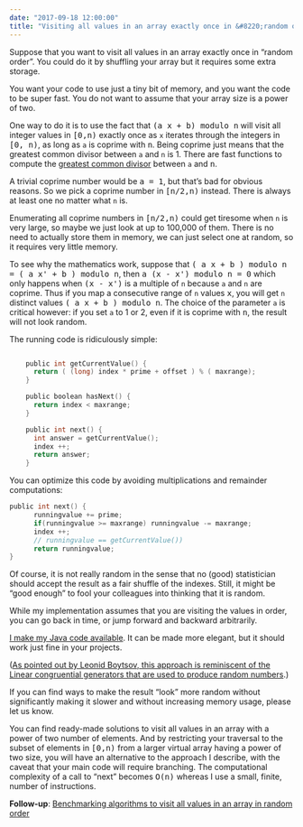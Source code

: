 ```yaml
---
date: "2017-09-18 12:00:00"
title: "Visiting all values in an array exactly once in &#8220;random order&#8221;"
---
```




Suppose that you want to visit all values in an array exactly once in &ldquo;random order&rdquo;. You could do it by shuffling your array but it requires some extra storage. 

You want your code to use just a tiny bit of memory, and you want the code to be super fast. You do not want to assume that your array size is a power of two. 

One way to do it is to use the fact that <tt>(a x + b) modulo n</tt> will visit all integer values in <tt>[0,n)</tt> exactly once as `x` iterates through the integers in <tt>[0, n)</tt>, as long as `a` is coprime with <tt>n</tt>. Being coprime just means that the greatest common divisor between `a` and `n` is 1. There are fast functions to compute the [greatest common divisor](/lemire/blog/2013/12/26/fastest-way-to-compute-the-greatest-common-divisor/) between `a` and <tt>n</tt>.

A trivial coprime number would be <tt>a = 1</tt>, but that&rsquo;s bad for obvious reasons. So we pick a coprime number in <tt>[n/2,n)</tt> instead. There is always at least one no matter what `n` is.

Enumerating all coprime numbers in <tt>[n/2,n)</tt> could get tiresome when `n` is very large, so maybe we just look at up to 100,000 of them. There is no need to actually store them in memory, we can just select one at random, so it requires very little memory.

To see why the mathematics work, suppose that <tt>( a x + b ) modulo n = ( a x' + b ) modulo n</tt>, then <tt>a (x - x') modulo n = 0</tt> which only happens when <tt>(x - x')</tt> is a multiple of `n` because `a` and `n` are coprime. Thus if you map a consecutive range of `n` values <tt>x</tt>, you will get `n` distinct values <tt>( a x + b ) modulo n</tt>. The choice of the parameter `a` is critical however: if you set `a` to 1 or 2, even if it is coprime with <tt>n</tt>, the result will not look random.

The running code is ridiculously simple:
```C

    public int getCurrentValue() {
      return ( (long) index * prime + offset ) % ( maxrange);
    }

    public boolean hasNext() {
      return index < maxrange;
    }

    public int next() {
      int answer = getCurrentValue();
      index ++;
      return answer;
    }
```


You can optimize this code by avoiding multiplications and remainder computations:
```C
public int next() {
      runningvalue += prime;
      if(runningvalue >= maxrange) runningvalue -= maxrange;
      index ++;
      // runningvalue == getCurrentValue()) 
      return runningvalue;
}
```


Of course, it is not really random in the sense that no (good) statistician should accept the result as a fair shuffle of the indexes. Still, it might be &ldquo;good enough&rdquo; to fool your colleagues into thinking that it is random.

While my implementation assumes that you are visiting the values in order, you can go back in time, or jump forward and backward arbitrarily.

[I make my Java code available](https://github.com/lemire/Code-used-on-Daniel-Lemire-s-blog/blob/master/2017/09/18_2/VisitInDisorder.java). It can be made more elegant, but it should work just fine in your projects.

([As pointed out by Leonid Boytsov, this approach is reminiscent of the Linear congruential generators that are used to produce random numbers](https://en.wikipedia.org/wiki/Linear_congruential_generator).)

If you can find ways to make the result &ldquo;look&rdquo; more random without significantly making it slower and without increasing memory usage, please let us know.

You can find ready-made solutions to visit all values in an array with a power of two number of elements. And by restricting your traversal to the subset of elements in <tt>[0,n)</tt> from a larger virtual array having a power of two size, you will have an alternative to the approach I describe, with the caveat that your main code will require branching. The computational complexity of a call to &ldquo;next&rdquo; becomes <tt>O(n)</tt> whereas I use a small, finite, number of instructions.

__Follow-up__: [Benchmarking algorithms to visit all values in an array in random order](/lemire/blog/2017/09/26/benchmarking-algorithms-to-visit-all-values-in-an-array-in-random-order/)

